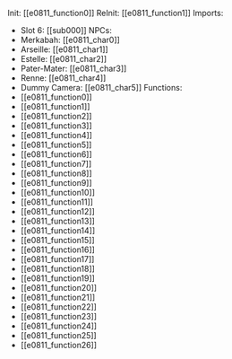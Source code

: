 Init: [[e0811_function0]]
ReInit: [[e0811_function1]]
Imports:
- Slot 6: [[sub000]]
NPCs:
- Merkabah: [[e0811_char0]]
- Arseille: [[e0811_char1]]
- Estelle: [[e0811_char2]]
- Pater-Mater: [[e0811_char3]]
- Renne: [[e0811_char4]]
- Dummy Camera: [[e0811_char5]]
Functions:
- [[e0811_function0]]
- [[e0811_function1]]
- [[e0811_function2]]
- [[e0811_function3]]
- [[e0811_function4]]
- [[e0811_function5]]
- [[e0811_function6]]
- [[e0811_function7]]
- [[e0811_function8]]
- [[e0811_function9]]
- [[e0811_function10]]
- [[e0811_function11]]
- [[e0811_function12]]
- [[e0811_function13]]
- [[e0811_function14]]
- [[e0811_function15]]
- [[e0811_function16]]
- [[e0811_function17]]
- [[e0811_function18]]
- [[e0811_function19]]
- [[e0811_function20]]
- [[e0811_function21]]
- [[e0811_function22]]
- [[e0811_function23]]
- [[e0811_function24]]
- [[e0811_function25]]
- [[e0811_function26]]
